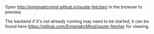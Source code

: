 Open http://enigmaticmind.github.io/quote-fetcher/ in the browser to preview.

The backend if it's not already running may need to be started, it can be found here https://github.com/EnigmaticMind/quote-fetcher for viewing.
